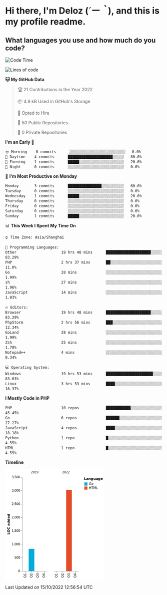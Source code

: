 # **Hi there, I'm Deloz (*´ー｀*), and this is my profile readme.**
<!--  [![Profile views](https://gpvc.arturio.dev/dank-del)](https://github.com/dank-del) -->
## **What languages you use and how much do you code?**

<!--START_SECTION:waka-->
![Code Time](http://img.shields.io/badge/Code%20Time-32%20hrs%2010%20mins-blue)

![Lines of code](https://img.shields.io/badge/From%20Hello%20World%20I%27ve%20Written-4%20Thousand%20lines%20of%20code-blue)

**🐱 My GitHub Data** 

> 🏆 21 Contributions in the Year 2022
 > 
> 📦 4.9 kB Used in GitHub's Storage 
 > 
> 💼 Opted to Hire
 > 
> 📜 50 Public Repositories 
 > 
> 🔑 0 Private Repositories  
 > 
**I'm an Early 🐤** 

```text
🌞 Morning    0 commits      ░░░░░░░░░░░░░░░░░░░░░░░░░   0.0% 
🌆 Daytime    4 commits      ████████████████████░░░░░   80.0% 
🌃 Evening    1 commits      █████░░░░░░░░░░░░░░░░░░░░   20.0% 
🌙 Night      0 commits      ░░░░░░░░░░░░░░░░░░░░░░░░░   0.0%

```
📅 **I'm Most Productive on Monday** 

```text
Monday       3 commits      ███████████████░░░░░░░░░░   60.0% 
Tuesday      0 commits      ░░░░░░░░░░░░░░░░░░░░░░░░░   0.0% 
Wednesday    1 commits      █████░░░░░░░░░░░░░░░░░░░░   20.0% 
Thursday     0 commits      ░░░░░░░░░░░░░░░░░░░░░░░░░   0.0% 
Friday       0 commits      ░░░░░░░░░░░░░░░░░░░░░░░░░   0.0% 
Saturday     0 commits      ░░░░░░░░░░░░░░░░░░░░░░░░░   0.0% 
Sunday       1 commits      █████░░░░░░░░░░░░░░░░░░░░   20.0%

```


📊 **This Week I Spent My Time On** 

```text
⌚︎ Time Zone: Asia/Shanghai

💬 Programming Languages: 
Other                    19 hrs 48 mins      ████████████████████░░░░░   83.29% 
PHP                      2 hrs 37 mins       ██░░░░░░░░░░░░░░░░░░░░░░░   11.0% 
Go                       28 mins             ░░░░░░░░░░░░░░░░░░░░░░░░░   1.99% 
sh                       27 mins             ░░░░░░░░░░░░░░░░░░░░░░░░░   1.96% 
JavaScript               14 mins             ░░░░░░░░░░░░░░░░░░░░░░░░░   1.03%

🔥 Editors: 
Browser                  19 hrs 48 mins      ████████████████████░░░░░   83.29% 
PhpStorm                 2 hrs 56 mins       ███░░░░░░░░░░░░░░░░░░░░░░   12.34% 
GoLand                   28 mins             ░░░░░░░░░░░░░░░░░░░░░░░░░   1.99% 
Zsh                      25 mins             ░░░░░░░░░░░░░░░░░░░░░░░░░   1.78% 
Notepad++                4 mins              ░░░░░░░░░░░░░░░░░░░░░░░░░   0.34%

💻 Operating System: 
Windows                  19 hrs 53 mins      █████████████████████░░░░   83.63% 
Linux                    3 hrs 53 mins       ████░░░░░░░░░░░░░░░░░░░░░   16.37%

```

**I Mostly Code in PHP** 

```text
PHP                      10 repos            ███████████░░░░░░░░░░░░░░   45.45% 
Go                       6 repos             ██████░░░░░░░░░░░░░░░░░░░   27.27% 
JavaScript               4 repos             ████░░░░░░░░░░░░░░░░░░░░░   18.18% 
Python                   1 repo              █░░░░░░░░░░░░░░░░░░░░░░░░   4.55% 
HTML                     1 repo              █░░░░░░░░░░░░░░░░░░░░░░░░   4.55%

```


**Timeline**

![Chart not found](https://raw.githubusercontent.com/deloz/deloz/main/charts/bar_graph.png) 


 Last Updated on 15/10/2022 12:56:54 UTC
<!--END_SECTION:waka-->

